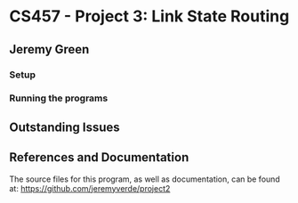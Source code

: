 # CS457 - Project 3: Link State Routing
## Jeremy Green

### Setup
    
### Running the programs
  
## Outstanding Issues
    
## References and Documentation

The source files for this program, as well as documentation, can be found at: https://github.com/jeremyverde/project2
